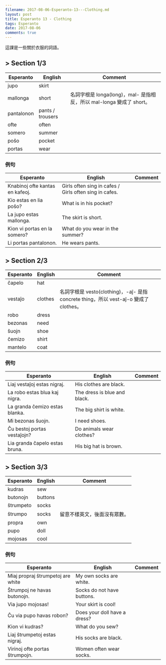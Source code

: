 ```yaml
---
filename: 2017-08-06-Esperanto-13---Clothing.md
layout: post
title: Esperanto 13 - Clothing
tags: Esperanto
date: 2017-08-06
comments: true
---
```

這課是一些關於衣服的詞語。

## > Section 1/3

|Esperanto|English|Comment|
|---|---|---|
|jupo|skirt||
|mallonga|short|名詞字根是 longa(long)，mal- 是指相反，所以 mal-longa 變成了 short。|
|pantalonon|pants / trousers||
|ofte|often||
|somero|summer||
|poŝo|pocket||
|portas|wear||

### 例句

|Esperanto|English|Comment|
|---|---|---|
|Knabinoj ofte kantas en kafeoj.|Girls often sing in cafes / Girls often sing in cafes.||
|Kio estas en lia poŝo?|What is in his pocket?||
|La jupo estas mallonga.|The skirt is short.||
|Kion vi portas en la somero?|What do you wear in the summer?||
|Li portas pantalonon.|He wears pants.||

## > Section 2/3

|Esperanto|English|Comment|
|---|---|---|
|ĉapelo|hat||
|vestaĵo|clothes|名詞字根是 vesto(clothing)，-aĵ- 是指 concrete thing，所以 vest-aĵ-o 變成了 clothes。|
|robo|dress||
|bezonas|need||
|ŝuojn|shoe||
|ĉemizo|shirt||
|mantelo|coat||

### 例句

|Esperanto|English|Comment|
|---|---|---|
|Liaj vestaĵoj estas nigraj.|His clothes are black.||
|La robo estas blua kaj nigra.|The dress is blue and black.||
|La granda ĉemizo estas blanka.|The big shirt is white.||
|Mi bezonas ŝuojn.|I need shoes.||
|Ĉu bestoj portas vestaĵojn?|Do animals wear clothes?||
|Lia granda ĉapelo estas bruna.|His big hat is brown.||

## > Section 3/3

|Esperanto|English|Comment|
|---|---|---|
|kudras|sew||
|butonojn|buttons||
|ŝtrumpeto|socks||
|ŝtrumpo|socks|留意不樣英文，後面沒有眾數。|
|propra|own||
|pupo|doll||
|mojosas|cool||

### 例句

|Esperanto|English|Comment|
|---|---|---|
|Miaj propraj ŝtrumpetoj are white|My own socks are white.||
|Ŝtrumpoj ne havas butonojn.|Socks do not have buttons.||
|Via jupo mojosas!|Your skirt is cool!||
|Ĉu via pupo havas robon?|Does your doll have a dress?||
|Kion vi kudras?|What do you sew?||
|Liaj ŝtrumpetoj estas nigraj.|His socks are black.||
|Virinoj ofte portas ŝtrumpojn.|Women often wear socks.||
